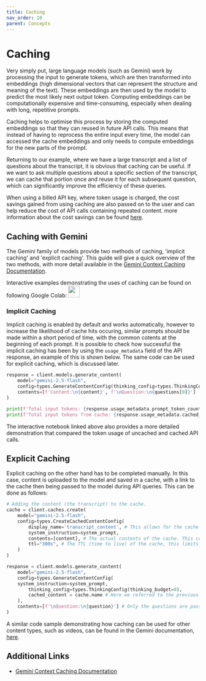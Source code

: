```yaml
---
title: Caching
nav_order: 10
parent: Concepts
---
```


# Caching

Very simply put, large language models (such as Gemini) work by processing the input to generate tokens, which are then transformed into embeddings (high dimensional vectors that can represent the structure and meaning of the text). These embeddings are then used by the model to predict the most likely next output token. Computing embeddings can be computationally expensive and time-consuming, especially when dealing with long, repetitive prompts.

Caching helps to optimise this process by storing the computed embeddings so that they can reused in future API calls. This means that instead of having to reprocess the entire input every time, the model can accessed the cache embeddings and only needs to compute embeddings for the new parts of the prompt.

Returning to our example, where we have a large transcript and a list of questions about the transcript, it is obvious that caching can be useful. If we want to ask multiple questions about a specific section of the transcript, we can cache that portion once and reuse it for each subsequent question, which can significantly improve the efficiency of these queries.

When using a billed API key, where token usage is charged, the cost savings gained from using caching are also passed on to the user and can help reduce the cost of API calls containing repeated content. more information about the cost savings can be found [here](https://ai.google.dev/gemini-api/docs/caching?lang=python#cost-efficiency).

## Caching with Gemini

The Gemini family of models provide two methods of caching, 'implicit caching' and 'explicit caching'. This guide will give a quick overview of the two methods, with more detail available in the [Gemini Context Caching Documentation](https://ai.google.dev/gemini-api/docs/caching?lang=python).

Interactive examples demonstrating the uses of caching can be found on following Google Colab:
<a target="_blank" href="https://colab.research.google.com/github/phil-daniel/gemini-batcher/blob/main/examples/caching.ipynb"><img src="https://colab.research.google.com/assets/colab-badge.svg" height=30/></a>

### Implicit Caching

Implicit caching is enabled by default and works automatically, however to increase the likelihood of cache hits occuring, similar prompts should be made within a short period of time, with the common cotents at the beginning of each prompt. It is possible to check how successful the implicit caching has been by using the `usage_metadata` field of the API response, an example of this is shown below. The same code can be used for explicit caching, which is discussed later.

```python
response = client.models.generate_content(
    model="gemini-2.5-flash",
    config=types.GenerateContentConfig(thinking_config=types.ThinkingConfig(thinking_budget=0)),
    contents=[f'Content:\n{content}', f'\nQuestion:\n{questions[0]}']
)

print(f'Total input tokens: {response.usage_metadata.prompt_token_count}')
print(f'Total input tokens from cache: {response.usage_metadata.cached_content_token_count}')
```
The interactive notebook linked above also provides a more detailed demonstration that compared the token usage of uncached and cached API calls.

## Explicit Caching

Explicit caching on the other hand has to be completed manually. In this case, content is uploaded to the model and saved in a cache, with a link to the cache then being passed to the model during API queries. This can be done as follows:

```python
# Adding the content (the transcript) to the cache.
cache = client.caches.create(
    model="gemini-2.5-flash",
    config=types.CreateCachedContentConfig(
        display_name='transcript_content', # This allows for the cache to easily be accessed and referred to.
        system_instruction=system_prompt,
        contents=[content], # The actual contents of the cache. This could also contain other media types, such as videos and photos.
        ttl="300s", # The TTL (time to live) of the cache, this limits how long the cache is accessible for.
    )
)

response = client.models.generate_content(
    model="gemini-2.5-flash",
    config=types.GenerateContentConfig(
    system_instruction=system_prompt,
        thinking_config=types.ThinkingConfig(thinking_budget=0),
        cached_content = cache.name # Here we referred to the previously cached transcript.
    ),
    contents=[f'\nQuestion:\n{question}'] # Only the questions are passed here and not the transcript.
)
```

A similar code sample demonstrating how caching can be used for other content types, such as videos, can be found in the Gemini documentation, [here](https://ai.google.dev/gemini-api/docs/caching?lang=python#generate-content).

## Additional Links
- [Gemini Context Caching Documentation](https://ai.google.dev/gemini-api/docs/caching?lang=python)